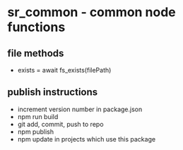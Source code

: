 # sr_common - common node functions


## file methods
* exists = await fs_exists(filePath) 

## publish instructions
* increment version number in package.json
* npm run build
* git add, commit, push to repo
* npm publish
* npm update in projects which use this package


